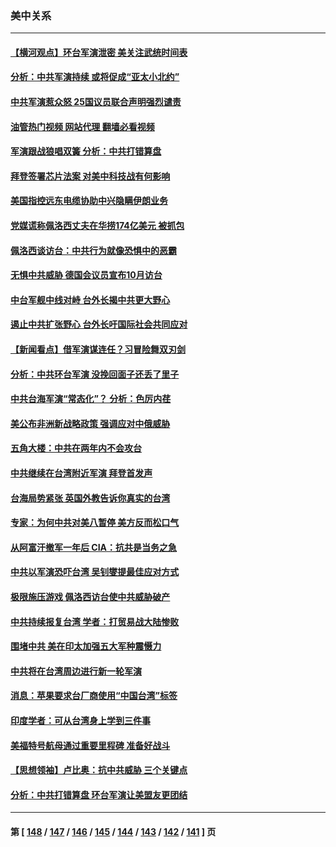 ### 美中关系
---
#### [【横河观点】环台军演泄密 美关注武统时间表](../../pages/nf1412576/n13799105.md?08100845) 
#### [分析：中共军演持续 或将促成“亚太小北约”](../../pages/nf1412576/n13798844.md?08100845) 
#### [中共军演惹众怒 25国议员联合声明强烈谴责](../../pages/nf1412576/n13799034.md?08100845) 
#### [油管热门视频 网站代理 翻墙必看视频](http://209.222.30.114:81/youtube.html?08100845)
#### [军演跟战狼唱双簧 分析：中共打错算盘](../../pages/nf1412576/n13799011.md?08100845) 
#### [拜登签署芯片法案 对美中科技战有何影响](../../pages/nf1412576/n13798973.md?08100845) 
#### [美国指控远东电缆协助中兴隐瞒伊朗业务](../../pages/nf1412576/n13798971.md?08100845) 
#### [党媒谎称佩洛西丈夫在华捞174亿美元 被抓包](../../pages/nf1412576/n13798845.md?08100845) 
#### [佩洛西谈访台：中共行为就像恐惧中的恶霸](../../pages/nf1412576/n13798920.md?08100845) 
#### [无惧中共威胁 德国会议员宣布10月访台](../../pages/nf1412576/n13798742.md?08100845) 
#### [中台军舰中线对峙 台外长揭中共更大野心](../../pages/nf1412576/n13798740.md?08100845) 
#### [遏止中共扩张野心 台外长吁国际社会共同应对](../../pages/nf1412576/n13798621.md?08100845) 
#### [【新闻看点】借军演谋连任？习冒险舞双刃剑](../../pages/nf1412576/n13798415.md?08100845) 
#### [分析：中共环台军演 没挽回面子还丢了里子](../../pages/nf1412576/n13798433.md?08100845) 
#### [中共台海军演“常态化”？ 分析：色厉内荏](../../pages/nf1412576/n13798313.md?08100845) 
#### [美公布非洲新战略政策 强调应对中俄威胁](../../pages/nf1412576/n13798330.md?08100845) 
#### [五角大楼：中共在两年内不会攻台](../../pages/nf1412576/n13798354.md?08100845) 
#### [中共继续在台湾附近军演 拜登首发声](../../pages/nf1412576/n13798310.md?08100845) 
#### [台海局势紧张 英国外教告诉你真实的台湾](../../pages/nf1412576/n13798341.md?08100845) 
#### [专家：为何中共对美八暂停 美方反而松口气](../../pages/nf1412576/n13798323.md?08100845) 
#### [从阿富汗撤军一年后 CIA：抗共是当务之急](../../pages/nf1412576/n13798224.md?08100845) 
#### [中共以军演恐吓台湾 吴钊燮提最佳应对方式](../../pages/nf1412576/n13798312.md?08100845) 
#### [极限施压游戏 佩洛西访台使中共威胁破产](../../pages/nf1412576/n13798285.md?08100845) 
#### [中共持续报复台湾 学者：打贸易战大陆惨败](../../pages/nf1412576/n13798316.md?08100845) 
#### [围堵中共 美在印太加强五大军种震慑力](../../pages/nf1412576/n13798047.md?08100845) 
#### [中共将在台湾周边进行新一轮军演](../../pages/nf1412576/n13797969.md?08100845) 
#### [消息：苹果要求台厂商使用“中国台湾”标签](../../pages/nf1412576/n13797899.md?08100845) 
#### [印度学者：可从台湾身上学到三件事](../../pages/nf1412576/n13797880.md?08100845) 
#### [美福特号航母通过重要里程碑 准备好战斗](../../pages/nf1412576/n13797781.md?08100845) 
#### [【思想领袖】卢比奥：抗中共威胁 三个关键点](../../pages/nf1412576/n13782442.md?08100845) 
#### [分析：中共打错算盘 环台军演让美盟友更团结](../../pages/nf1412576/n13797669.md?08100845) 

---
#### 第 [ [148](./148.md?08100845) / [147](./147.md?08100845) / [146](./146.md?08100845) / [145](./145.md?08100845) / [144](./144.md?08100845) / [143](./143.md?08100845) / [142](./142.md?08100845) / [141](./141.md?08100845) ] 页
